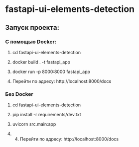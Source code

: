 # fastapi-ui-elements-detection

## Запуск проекта:

### С помощью Docker:

1. cd fastapi-ui-elements-detection

2. docker build . -t fastapi_app

3. docker run -p 8000:8000 fastapi_app

4. Перейти по адресу: http://localhost:8000/docs


### Без Docker

1. cd fastapi-ui-elements-detection

2. pip install -r requirements/dev.txt

3. uvicorn src.main:app

4. 4. Перейти по адресу: http://localhost:8000/docs

